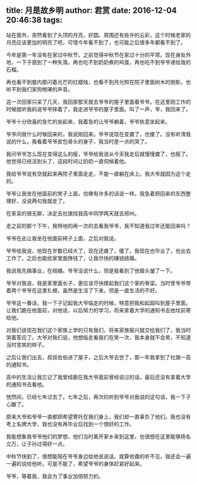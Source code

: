 title: 月是故乡明
author: 君赏
date: 2016-12-04 20:46:38
tags:
---
站在窗外，突然看到了头顶的月亮，好圆。周围还有些许的云彩，这个时候老家的月亮应该更加的明亮了吧，可惜今年看不到了，也可能之后很多年都看不到了。

今年是第一年没有在家过中秋节，之前觉得中秋节在家过十分的平常。现在身处外地，一下子感到了一种失落。再也吃不到奶奶煮的鸡蛋，再也吃不到爷爷递给我的石榴。

再也看不到屋内那闪着光芒的红蜡烛，也看不到月光照在院子里面树木的倒影，也听不到我们家狗咆哮的声音。

这一次回家只呆了几天，我回家那天就去爷爷的屋子里面看爷爷。在这里刚工作的时候就听我妈说爷爷摔着了，我走进爷爷的屋子里面。叫了一声，爷，我回来了。

爷爷十分欣喜的急忙的坐起来，我着急的让爷爷躺着，爷爷执意坐起来。

爷爷问我什么时候回来的，我说刚回来。爷爷说现在变聋了，也傻了。没有听清我说的什么，我看着爷爷皮包骨头的身子，我当时差一点的哭了。

我问爷爷怎么现在变得这么的瘦，爷爷给我说从今天我走后就慢慢聋了，也瘦了。他觉得已经活到头了，这段时间让奶奶一直伺候着他。

我给爷爷说有空就起来再院子里面走走，不能一直躺在床上。我大爷就因为这个走的。

爷爷让我坐在他面前的凳子上面，仿佛有许多的话说一样。我急着把回来的东西整理好，没说两句我就走了。

在家呆的很无聊，决定去社旗找我高中同学两天就去郑州。

走之前的那个下午，我特地的再一次的去看我爷爷，我不知道我过年还能回来吗？

爷爷在此让我坐在他面前椅子上面，之后对我说。

爷爷给我说，他现在岁数已经大了，现在还聋了，傻了。我现在也毕业了，也出去工作了。之后也能给家里面挣钱了，让我尽快的赚钱结婚。

我说我先搞事业，在结婚。爷爷没说什么，但是我看到了他眉头皱了一下。

爷爷对我说，我是家里面长子，更应该尽快撑起我们这个家的脊梁。当时曾爷爷带着两个爷爷在这里扎根，虽然是生活了下来，但是一直生活的不好。

爷爷这一番话，我一下子记起我大爷临走的时候，特意把我和起超叫到屋子里面。让我们跪在他面前，对他说，以后努力的学习，将来拿着大学的通知书去他坟前寄给他。

对我们说现在我们这个家族上学的只有我们，将来家族振兴就交给我们了，我当时哭着答应了。大爷对我们说，他想临走看我们在笑一次，我本身就不会笑，不知道当时苦笑的样子。

之后让我们出去，叔叔伯伯进了屋子，之后大爷去世了，那一年我拿到了社旗一高的通知书。

高中的生活让我忘记了我曾经跪在我大爷面前曾经说过的话，最后还没有拿着大学的通知书去看他。

恍然间，已经七年过去了。七年之后，再次的听到爷爷对我说的这句话，我一下子心酸了。

原来大爷和爷爷一直都把希望寄托在我们身上，我们却一直辜负了他们。我也没有考上名牌大学，我也没有再毕业后找到一个很好的工作。

我能想象我爷爷他们的梦想，他们当时离开家乡来到这里，也很想在这里能够扬名立万，让子孙过得好一点。

中秋节快到了，很想能陪在爷爷身边给他说说话，就算他聋的听不见，我还会一遍一遍的说给他听。可是不能了，希望爷爷的身体赶紧好起来。

爷爷，等着我，我会为了事业加倍努力的。

